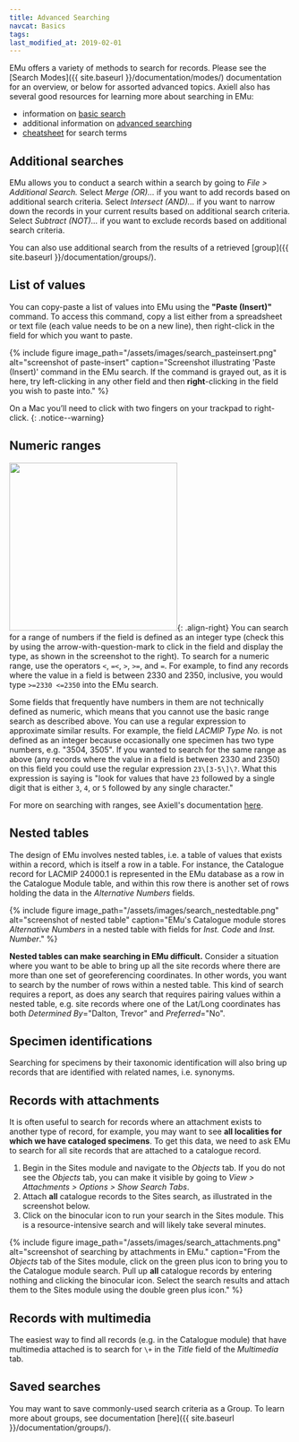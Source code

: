 ```yaml
---
title: Advanced Searching
navcat: Basics
tags:
last_modified_at: 2019-02-01
---
```

EMu offers a variety of methods to search for records. Please see the [Search Modes]({{ site.baseurl }}/documentation/modes/) documentation for an overview, or below for assorted advanced topics. Axiell also has several good resources for learning more about searching in EMu:
- information on [basic search](http://help.emu.axiell.com/latest/en/Topics/Common/How%20to%20search.htm)
- additional information on [advanced searching](http://help.emu.axiell.com/latest/en/Topics/Common/Search%20-%20section.htm)
- [cheatsheet](http://help.emu.axiell.com/latest/en/Resources/Downloads/Unicode/EMu_Unicode_Cheatsheet_IE_20170602.pdf) for search terms

## Additional searches

EMu allows you to conduct a search within a search by going to *File > Additional Search.* Select *Merge (OR)...* if you want to add records based on additional search criteria. Select *Intersect (AND)...* if you want to narrow down the records in your current results based on additional search criteria. Select *Subtract (NOT)...* if you want to exclude records based on additional search criteria.

You can also use additional search from the results of a retrieved [group]({{ site.baseurl }}/documentation/groups/).

## List of values

You can copy-paste a list of values into EMu using the **"Paste (Insert)"** command. To access this command, copy a list either from a spreadsheet or text file (each value needs to be on a new line), then right-click in the field for which you want to paste.

{% include figure image_path="/assets/images/search_pasteinsert.png" alt="screenshot of paste-insert" caption="Screenshot illustrating 'Paste (Insert)' command in the EMu search. If the command is grayed out, as it is here, try left-clicking in any other field and then **right**-clicking in the field you wish to paste into." %}

On a Mac you’ll need to click with two fingers on your trackpad to right-click.
{: .notice--warning}

## Numeric ranges

<img src="{{ site.baseurl }}/assets/images/search_fieldtype.png" alt="" width="300"/>{: .align-right}
You can search for a range of numbers if the field is defined as an integer type (check this by using the arrow-with-question-mark to click in the field and display the type, as shown in the screenshot to the right). To search for a numeric range, use the operators `<`, `=<`, `>`, `>=`, and `=`. For example, to find any records where the value in a field is between 2330 and 2350, inclusive, you would type `>=2330 <=2350` into the EMu search.

Some fields that frequently have numbers in them are not technically defined as numeric, which means that you cannot use the basic range search as described above. You can use a regular expression to approximate similar results. For example, the field *LACMIP Type No.* is not defined as an integer because occasionally one specimen has two type numbers, e.g. "3504, 3505". If you wanted to search for the same range as above (any records where the value in a field is between 2330 and 2350) on this field you could use the regular expression `23\[3-5\]\?`. What this expression is saying is "look for values that have `23` followed by a single digit that is either `3`, `4`, or `5` followed by any single character."

For more on searching with ranges, see Axiell's documentation [here](http://help.emu.axiell.com/latest/en/Topics/Common/Types%20of%20search.htm).

## Nested tables

The design of EMu involves nested tables, i.e. a table of values that exists within a record, which is itself a row in a table. For instance, the Catalogue record for LACMIP 24000.1 is represented in the EMu database as a row in the Catalogue Module table, and within this row there is another set of rows holding the data in the *Alternative Numbers* fields.

{% include figure image_path="/assets/images/search_nestedtable.png" alt="screenshot of nested table" caption="EMu's Catalogue module stores *Alternative Numbers* in a nested table with fields for *Inst. Code* and *Inst. Number*." %}

**Nested tables can make searching in EMu  difficult.** Consider a situation where you want to be able to bring up all the site records where there are more than one set of georeferencing coordinates. In other words, you want to search by the number of rows within a nested table. This kind of search requires a report, as does any search that requires pairing values within a nested table, e.g. site records where one of the Lat/Long coordinates has both *Determined By*="Dalton, Trevor" and *Preferred*="No".

## Specimen identifications

Searching for specimens by their taxonomic identification will also bring up records that are identified with related names, i.e. synonyms.

## Records with attachments

It is often useful to search for records where an attachment exists to another type of record, for example, you may want to see **all localities for which we have cataloged specimens**. To get this data, we need to ask EMu to search for all site records that are attached to a catalogue record.

1. Begin in the Sites module and navigate to the *Objects* tab. If you do not see the *Objects* tab, you can make it visible by going to *View > Attachments > Options > Show Search Tabs*.
1. Attach **all** catalogue records to the Sites search, as illustrated in the screenshot below.
1. Click on the binocular icon to run your search in the Sites module. This is a resource-intensive search and will likely take several minutes.

{% include figure image_path="/assets/images/search_attachments.png" alt="screenshot of searching by attachments in EMu." caption="From the *Objects* tab of the Sites module, click on the green plus icon to bring you to the Catalogue module search. Pull up **all** catalogue records by entering nothing and clicking the binocular icon. Select the search results and attach them to the Sites module using the double green plus icon." %}

## Records with multimedia

The easiest way to find all records (e.g. in the Catalogue module) that have multimedia attached is to search for `\+` in the *Title* field of the *Multimedia* tab.

## Saved searches

You may want to save commonly-used search criteria as a Group. To learn more about groups, see documentation [here]({{ site.baseurl }}/documentation/groups/).
